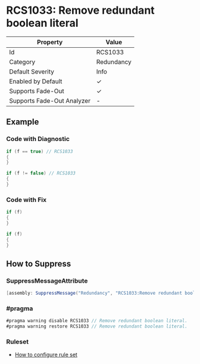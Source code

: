 # RCS1033: Remove redundant boolean literal

| Property                    | Value      |
| --------------------------- | ---------- |
| Id                          | RCS1033    |
| Category                    | Redundancy |
| Default Severity            | Info       |
| Enabled by Default          | &#x2713;   |
| Supports Fade\-Out          | &#x2713;   |
| Supports Fade\-Out Analyzer | \-         |

## Example

### Code with Diagnostic

```csharp
if (f == true) // RCS1033
{
}

if (f != false) // RCS1033
{
}
```

### Code with Fix

```csharp
if (f)
{
}

if (f)
{
}
```

## How to Suppress

### SuppressMessageAttribute

```csharp
[assembly: SuppressMessage("Redundancy", "RCS1033:Remove redundant boolean literal.", Justification = "<Pending>")]
```

### \#pragma

```csharp
#pragma warning disable RCS1033 // Remove redundant boolean literal.
#pragma warning restore RCS1033 // Remove redundant boolean literal.
```

### Ruleset

* [How to configure rule set](../HowToConfigureAnalyzers.md)
